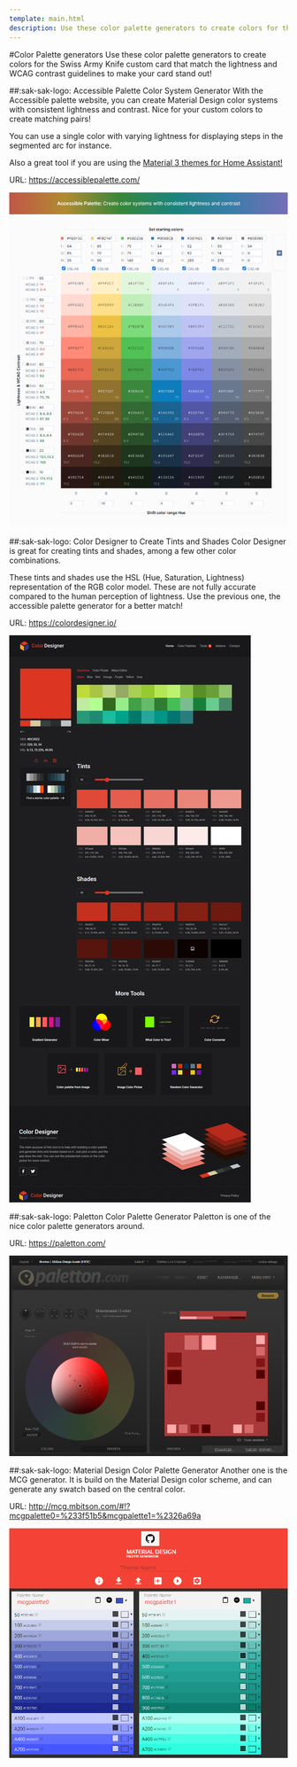 ```yaml
---
template: main.html
description: Use these color palette generators to create colors for the Swiss Army Knife custom card that match the lightness and WCAG contrast guidelines to make your card stand out!
---
```


#Color Palette generators
Use these color palette generators to create colors for the Swiss Army Knife custom card that match the lightness and WCAG contrast guidelines to make your card stand out!

[paletton-com]: ../assets/screenshots/paletton-com.png
[mcg-mbitson-com]: ../assets/screenshots/mcg-mbitson-com.png
[colordesigner-io]: ../assets/screenshots/colordesigner-io-full.png
[accessible-palette-com]: ../assets/screenshots/accessible-palette-com-screenshot.png

##:sak-sak-logo: Accessible Palette Color System Generator
With the Accessible palette website, you can create Material Design color systems with consistent lightness and contrast. Nice for your custom colors to create matching pairs!

You can use a single color with varying lightness for displaying steps in the segmented arc for instance.

Also a great tool if you are using the [Material 3 themes for Home Assistant!](https://ha-m3-themes.docs.amoebelabs.com)

URL: https://accessiblepalette.com/

![accessible-palette-com]

##:sak-sak-logo: Color Designer to Create Tints and Shades
Color Designer is great for creating tints and shades, among a few other color combinations.

These tints and shades use the HSL (Hue, Saturation, Lightness) representation of the RGB color model. These are not fully accurate compared to the human perception of lightness. Use the previous one, the accessible palette generator for a better match!

URL: https://colordesigner.io/

[![colordesigner-io]][colordesigner-io]

##:sak-sak-logo: Paletton Color Palette Generator
Paletton is one of the nice color palette generators around.

URL: https://paletton.com/

[![paletton-com]][paletton-com]

##:sak-sak-logo: Material Design Color Palette Generator
Another one is the MCG generator. It is build on the Material Design color scheme, and can generate any swatch based on the central color.

URL: http://mcg.mbitson.com/#!?mcgpalette0=%233f51b5&mcgpalette1=%2326a69a

[![mcg-mbitson-com]][mcg-mbitson-com]



